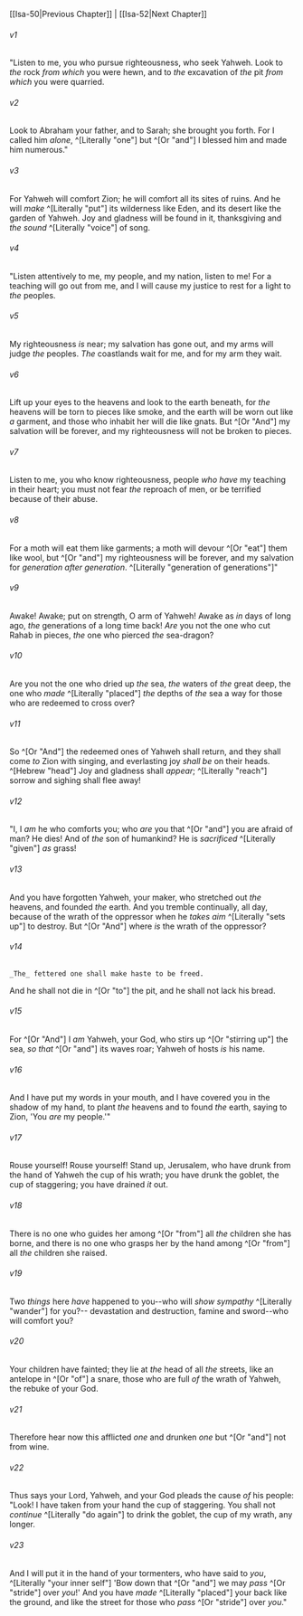 ﻿---
aliases:
  - Isaiah 51
---

[[Isa-50|Previous Chapter]] | [[Isa-52|Next Chapter]]

###### v1
"Listen to me, you who pursue righteousness,
who seek Yahweh.
Look to _the_ rock _from which_ you were hewn,
and to _the_ excavation of _the_ pit _from which_ you were quarried.

###### v2
Look to Abraham your father,
and to Sarah; she brought you forth.
For I called him _alone_, ^[Literally "one"]
but ^[Or "and"] I blessed him and made him numerous."

###### v3
For Yahweh will comfort Zion;
he will comfort all its sites of ruins.
And he will _make_ ^[Literally "put"] its wilderness like Eden,
and its desert like the garden of Yahweh.
Joy and gladness will be found in it,
thanksgiving and _the_ _sound_ ^[Literally "voice"] of song.

###### v4
"Listen attentively to me, my people,
and my nation, listen to me!
For a teaching will go out from me,
and I will cause my justice to rest for a light to _the_ peoples.

###### v5
My righteousness _is_ near; my salvation has gone out,
and my arms will judge _the_ peoples.
_The_ coastlands wait for me,
and for my arm they wait.

###### v6
Lift up your eyes to the heavens
and look to the earth beneath,
for _the_ heavens will be torn to pieces like smoke,
and the earth will be worn out like _a_ garment,
and those who inhabit her will die like gnats.
But ^[Or "And"] my salvation will be forever,
and my righteousness will not be broken to pieces.

###### v7
Listen to me, you who know righteousness,
people _who have_ my teaching in their heart;
you must not fear _the_ reproach of men,
or be terrified because of their abuse.

###### v8
For a moth will eat them like garments;
a moth will devour ^[Or "eat"] them like wool,
but ^[Or "and"] my righteousness will be forever,
and my salvation for _generation after generation_. ^[Literally "generation of generations"]"

###### v9
Awake! Awake; put on strength, O arm of Yahweh!
Awake as _in_ days of long ago,
_the_ generations of a long time back!
_Are_ you not the one who cut Rahab in pieces,
_the_ one who pierced _the_ sea-dragon?

###### v10
Are you not the one who dried up _the_ sea,
_the_ waters of _the_ great deep,
the one who _made_ ^[Literally "placed"] _the_ depths of _the_ sea a way
for those who are redeemed to cross over?

###### v11
So ^[Or "And"] the redeemed ones of Yahweh shall return,
and they shall come _to_ Zion with singing,
and everlasting joy _shall be_ on their heads. ^[Hebrew "head"]
Joy and gladness shall _appear_; ^[Literally "reach"]
sorrow and sighing shall flee away!

###### v12
"I, I _am_ he who comforts you;
who _are_ you that ^[Or "and"] you are afraid of man? He dies!
And of _the_ son of humankind? He is _sacrificed_ ^[Literally "given"] _as_ grass!

###### v13
And you have forgotten Yahweh, your maker,
who stretched out _the_ heavens,
and founded _the_ earth.
And you tremble continually, all day,
because of the wrath of the oppressor
when he _takes aim_ ^[Literally "sets up"] to destroy.
But ^[Or "And"] where _is_ the wrath of the oppressor?

###### v14
    _The_ fettered one shall make haste to be freed.
And he shall not die in ^[Or "to"] the pit,
and he shall not lack his bread.

###### v15
For ^[Or "And"] I _am_ Yahweh, your God,
who stirs up ^[Or "stirring up"] the sea, _so that_ ^[Or "and"] its waves roar;
Yahweh of hosts _is_ his name.

###### v16
And I have put my words in your mouth,
and I have covered you in the shadow of my hand,
to plant _the_ heavens
and to found _the_ earth,
saying to Zion, 'You _are_ my people.'"

###### v17
Rouse yourself! Rouse yourself!
Stand up, Jerusalem, who have drunk from the hand of Yahweh the cup of his wrath;
you have drunk the goblet, the cup of staggering;
you have drained _it_ out.

###### v18
There is no one who guides her among ^[Or "from"] all _the_ children she has borne,
and there is no one who grasps her by the hand among ^[Or "from"] all _the_ children she raised.

###### v19
Two _things_ here _have_ happened to you--who will _show sympathy_ ^[Literally "wander"] for you?--
devastation and destruction, famine and sword--who will comfort you?

###### v20
Your children have fainted;
they lie at _the_ head of all _the_ streets, like an antelope in ^[Or "of"] a snare,
those who are full _of_ the wrath of Yahweh,
the rebuke of your God.

###### v21
Therefore hear now this afflicted _one_
and drunken _one_ but ^[Or "and"] not from wine.

###### v22
Thus says your Lord, Yahweh,
and your God pleads the cause _of_ his people:
"Look! I have taken from your hand the cup of staggering.
You shall not _continue_ ^[Literally "do again"] to drink the goblet, the cup of my wrath, any longer.

###### v23
And I will put it in the hand of your tormenters,
who have said to _you_, ^[Literally "your inner self"] 'Bow down that ^[Or "and"] we may _pass_ ^[Or "stride"] over _you_!'
And you have _made_ ^[Literally "placed"] your back like the ground,
and like the street for those who _pass_ ^[Or "stride"] over _you_."